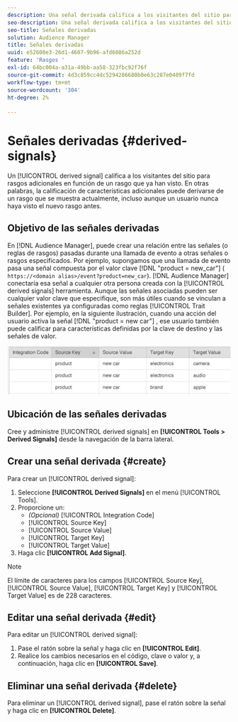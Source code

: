 ```yaml
---
description: Una señal derivada califica a los visitantes del sitio para rasgos adicionales en función de un rasgo que ya han visto. En otras palabras, la calificación de características adicionales puede derivarse de un rasgo que se muestra actualmente, incluso aunque un usuario nunca haya visto el nuevo rasgo antes.
seo-description: Una señal derivada califica a los visitantes del sitio para rasgos adicionales en función de un rasgo que ya han visto. En otras palabras, la calificación de características adicionales puede derivarse de un rasgo que se muestra actualmente, incluso aunque un usuario nunca haya visto el nuevo rasgo antes.
seo-title: Señales derivadas
solution: Audience Manager
title: Señales derivadas
uuid: e52600e3-26d1-4607-9b96-afd6086a252d
feature: 'Rasgos '
exl-id: 64bc004a-a31a-49bb-aa58-323fbc92f76f
source-git-commit: 4d3c859cc4dc5294286680b0e63c287e0409f7fd
workflow-type: tm+mt
source-wordcount: '304'
ht-degree: 2%

---
```


# Señales derivadas {#derived-signals}

Un [!UICONTROL derived signal] califica a los visitantes del sitio para rasgos adicionales en función de un rasgo que ya han visto. En otras palabras, la calificación de características adicionales puede derivarse de un rasgo que se muestra actualmente, incluso aunque un usuario nunca haya visto el nuevo rasgo antes.

<!-- c_tb_derived_signal.xml -->

## Objetivo de las señales derivadas

En [!DNL Audience Manager], puede crear una relación entre las señales (o reglas de rasgos) pasadas durante una llamada de evento a otras señales o rasgos especificados. Por ejemplo, supongamos que una llamada de evento pasa una señal compuesta por el valor clave [!DNL "product = new_car"] ( `https://<domain alias>/event?product=new_car`). [!DNL Audience Manager] conectaría esa señal a cualquier otra persona creada con la  [!UICONTROL derived signals] herramienta. Aunque las señales asociadas pueden ser cualquier valor clave que especifique, son más útiles cuando se vinculan a señales existentes ya configuradas como reglas [!UICONTROL Trait Builder]. Por ejemplo, en la siguiente ilustración, cuando una acción del usuario activa la señal [!DNL "product = new car"] , ese usuario también puede calificar para características definidas por la clave de destino y las señales de valor.

![](assets/derived_signal_example.png)

## Ubicación de las señales derivadas

Cree y administre [!UICONTROL derived signals] en **[!UICONTROL Tools > Derived Signals]** desde la navegación de la barra lateral.

## Crear una señal derivada {#create}

<!-- t_tb_create_derived.xml -->

Para crear un [!UICONTROL derived signal]:

1. Seleccione **[!UICONTROL Derived Signals]** en el menú [!UICONTROL Tools].
1. Proporcione un:
   * *(Opcional)* [!UICONTROL Integration Code]
   * [!UICONTROL Source Key]
   * [!UICONTROL Source Value]
   * [!UICONTROL Target Key]
   * [!UICONTROL Target Value]
1. Haga clic **[!UICONTROL Add Signal]**.

>[!NOTE]
>
>El límite de caracteres para los campos [!UICONTROL Source Key], [!UICONTROL Source Value], [!UICONTROL Target Key] y [!UICONTROL Target Value] es de 228 caracteres.

## Editar una señal derivada {#edit}

<!-- t_tb_edit_derived.xml -->

Para editar un [!UICONTROL derived signal]:

1. Pase el ratón sobre la señal y haga clic en **[!UICONTROL Edit]**.
2. Realice los cambios necesarios en el código, clave o valor y, a continuación, haga clic en **[!UICONTROL Save]**.

## Eliminar una señal derivada {#delete}

<!-- t_tb_delete_derived.xml -->

Para eliminar un [!UICONTROL derived signal], pase el ratón sobre la señal y haga clic en **[!UICONTROL Delete]**.
